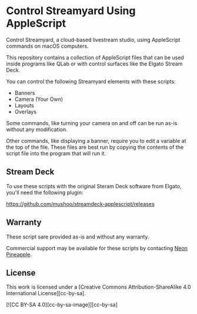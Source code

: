 # Control Streamyard Using AppleScript
Control Streamyard, a cloud-based livestream studio, using AppleScript commands on macOS computers.

This repository contains a collection of AppleScript files that can be used inside programs like QLab or with control surfaces like the Elgato Stream Deck.

You can control the following Streamyard elements with these scripts:

- Banners
- Camera (Your Own)
- Layouts
- Overlays

Some commands, like turning your camera on and off can be run as-is without any modification.

Other commands, like displaying a banner, require you to edit a variable at the top of the file. These files are best run by copying the contents of the script file into the program that will run it.


## Stream Deck
To use these scripts with the original Steram Deck software from Elgato, you'll need the following plugin:

https://github.com/mushoo/streamdeck-applescript/releases


## Warranty
These script sare provided as-is and without any warranty.

Commercial support may be available for these scripts by contacting [Neon Pineapple](https://neonpineapple.live).

## License
This work is licensed under a
[Creative Commons Attribution-ShareAlike 4.0 International License][cc-by-sa].

[![CC BY-SA 4.0][cc-by-sa-image]][cc-by-sa]
